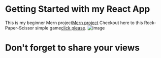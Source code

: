 # Getting Started with my React App

This is my beginner Mern project[Mern project](https://keertijanm.github.io/rock-paper-scissorkeerti/)
Checkout here to this Rock-Paper-Scissor simple game[click please](https://keertijanm.github.io/rock-paper-scissorkeerti/).
![image](https://user-images.githubusercontent.com/81510729/232183682-139cd56e-edcc-4cf5-85c8-83f441de806c.png)

# Don't forget to share  your views


